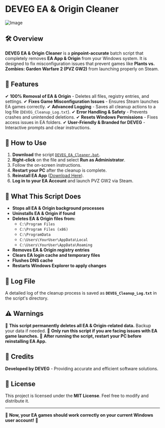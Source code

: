 # DEVEG EA & Origin Cleaner
![Image](https://github.com/user-attachments/assets/7e19ec29-ad5b-47d6-8e51-0e3d70eeca90)
## 🛠 Overview
**DEVEG EA & Origin Cleaner** is a **pinpoint-accurate** batch script that completely removes **EA App & Origin** from your Windows system. It is designed to fix misconfiguration issues that prevent games like **Plants vs. Zombies: Garden Warfare 2 (PVZ GW2)** from launching properly on Steam.

## 🚀 Features
✔ **100% Removal of EA & Origin** - Deletes all files, registry entries, and settings.
✔ **Fixes Game Misconfiguration Issues** - Ensures Steam launches EA games correctly.
✔ **Advanced Logging** - Saves all cleanup actions to a log file (`DEVEG_Cleanup_Log.txt`).
✔ **Error Handling & Safety** - Prevents crashes and unintended deletions.
✔ **Resets Windows Permissions** - Fixes access issues in EA folders.
✔ **User-Friendly & Branded for DEVEG** - Interactive prompts and clear instructions.

## 📜 How to Use
1. **Download** the script [`DEVEG_EA_Cleaner.bat`](DEVEG_EA_Cleaner.bat).
2. **Right-click** on the file and select **Run as Administrator**.
3. Follow the on-screen instructions.
4. **Restart your PC** after the cleanup is complete.
5. **Reinstall EA App** ([Download Here](https://www.ea.com/ea-app)).
6. **Log in to your EA Account** and launch PVZ GW2 via Steam.

## 📂 What This Script Does
- **Stops all EA & Origin background processes**
- **Uninstalls EA & Origin if found**
- **Deletes EA & Origin files from:**
  - `C:\Program Files`
  - `C:\Program Files (x86)`
  - `C:\ProgramData`
  - `C:\Users\YourUser\AppData\Local`
  - `C:\Users\YourUser\AppData\Roaming`
- **Removes EA & Origin registry entries**
- **Clears EA login cache and temporary files**
- **Flushes DNS cache**
- **Restarts Windows Explorer to apply changes**

## 📝 Log File
A detailed log of the cleanup process is saved as **`DEVEG_Cleanup_Log.txt`** in the script's directory.

## ⚠ Warnings
🚨 **This script permanently deletes all EA & Origin-related data.** Backup your data if needed.
🚨 **Only run this script if you are facing issues with EA game launches.**
🚨 **After running the script, restart your PC before reinstalling EA App.**

## 📌 Credits
**Developed by DEVEG** - Providing accurate and efficient software solutions.

## 📄 License
This project is licensed under the **MIT License**. Feel free to modify and distribute it.

---
🎯 **Now, your EA games should work correctly on your current Windows user account!** 🚀

